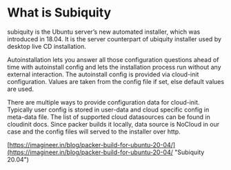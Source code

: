 # What is Subiquity

subiquity is the Ubuntu server’s new automated installer, which was introduced in 18.04. It is the server counterpart of ubiquity installer used by desktop live CD installation.

Autoinstallation lets you answer all those configuration questions ahead of time with autoinstall config and lets the installation process run without any external interaction. The autoinstall config is provided via cloud-init configuration. Values are taken from the config file if set, else default values are used.

There are multiple ways to provide configuration data for cloud-init. Typically user config is stored in user-data and cloud specific config in meta-data file. The list of supported cloud datasources can be found in cloudinit docs. Since packer builds it locally, data source is NoCloud in our case and the config files will served to the installer over http.

[https://imagineer.in/blog/packer-build-for-ubuntu-20-04/](https://imagineer.in/blog/packer-build-for-ubuntu-20-04/ "Subiquity 20.04")